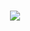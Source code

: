 <h1 align="center">
  <a href="https://git.io/typing-svg">
    <img src="https://readme-typing-svg.herokuapp.com/?lines=Hello,+There!+👋;  I'm+Mohamad+hossein+maleki...;A+back-end+developer;Nice+to+meet+you!&center=true&size=30&color=fe428e">
  </a>
</h1>

